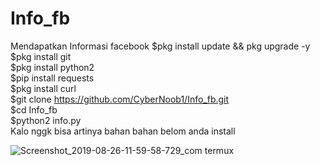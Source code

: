 # Info_fb
Mendapatkan Informasi facebook
$pkg install update && pkg upgrade -y <br>
$pkg install git <br>
$pkg install python2 <br>
$pip install requests <br>
$pkg install curl <br>
$git clone https://github.com/CyberNoob1/Info_fb.git <br>
$cd Info_fb <br>
$python2 info.py <br>
Kalo nggk bisa artinya bahan bahan belom anda install <br>


![Screenshot_2019-08-26-11-59-58-729_com termux](https://user-images.githubusercontent.com/44978328/63666304-34e94e00-c7f9-11e9-9961-de7eef5b2e4d.png)
